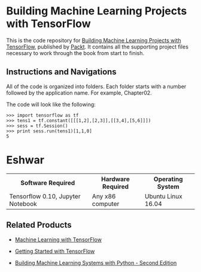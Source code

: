 # Building Machine Learning Projects with TensorFlow
This is the code repository for [Building Machine Learning Projects with TensorFlow](https://www.packtpub.com/big-data-and-business-intelligence/building-machine-learning-projects-tensorflow?utm_source=github&utm_medium=repository&utm_campaign=9781786466587), published by [Packt](https://www.packtpub.com). It contains all the supporting project files necessary to work through the book from start to finish.
## Instructions and Navigations
All of the code is organized into folders. Each folder starts with a number followed by the application name. For example, Chapter02.



The code will look like the following:
```
>>> import tensorflow as tf 
>>> tens1 = tf.constant([[[1,2],[2,3]],[[3,4],[5,6]]]) 
>>> sess = tf.Session()
>>> print sess.run(tens1)[1,1,0] 
5 
```
# Eshwar

<table>
  <tr>
    <th>Software Required</th>
    <th>Hardware Required</th>
    <th>Operating System</th>
  </tr>
  <tr>
    <td>Tensorflow 0.10, Jupyter Notebook</td>
    <td>Any x86 computer</td>
    <td>Ubuntu Linux 16.04</td>
  </tr>
  <table>

## Related Products
* [Machine Learning with TensorFlow](https://www.packtpub.com/product/machine-learning-with-tensorflow-1-x/9781786462961)

* [Getting Started with TensorFlow](https://www.packtpub.com/product/getting-started-with-tensorflow/9781786468574)

* [Building Machine Learning Systems with Python - Second Edition](https://www.packtpub.com/product/building-machine-learning-systems-with-python-second-edition/9781784392772)

    
